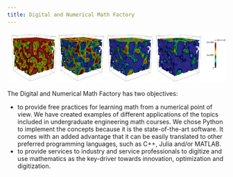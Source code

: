 ```yaml
---
title: Digital and Numerical Math Factory
---
```


<p align="center">
  <img src="/images/flow_membrane.png?raw=true" alt="Sublime's custom image"/>
</p>


The Digital and Numerical Math Factory has two objectives: 
- to provide free practices for learning math from a numerical point of view. We have created examples of different applications of the topics included in undergraduate engineering math courses. We chose Python to implement the concepts because it is the state-of-the-art software. It comes with an added advantage that it can be easily translated to other preferred programming languages, such as C++, Julia and/or MATLAB. 
- to provide services to industry and service professionals to digitize and use mathematics as the key-driver towards innovation, optimization and digitization. 


